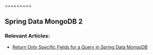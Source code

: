 =========

## Spring Data MongoDB 2

### Relevant Articles: 
- [Return Only Specific Fields for a Query in Spring Data MongoDB](https://www.baeldung.com/mongodb-return-specific-fields)

